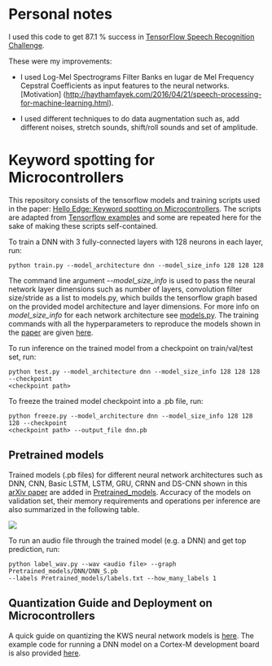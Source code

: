 # Personal notes

I used this code to get 87.1 % success in [TensorFlow Speech Recognition Challenge](https://www.kaggle.com/c/tensorflow-speech-recognition-challenge).

These were my improvements:

* I used Log-Mel Spectrograms Filter Banks en lugar de Mel Frequency Cepstral
Coefficients as input features to the neural networks. [Motivation] (http://haythamfayek.com/2016/04/21/speech-processing-for-machine-learning.html).

* I used different techniques to do data augmentation such as, add different
noises, stretch sounds, shift/roll sounds and set of amplitude.

# Keyword spotting for Microcontrollers

This repository consists of the tensorflow models and training scripts used
in the paper:
[Hello Edge: Keyword spotting on Microcontrollers](https://arxiv.org/pdf/1711.07128.pdf).
The scripts are adapted from [Tensorflow examples](https://github.com/tensorflow/tensorflow/tree/master/tensorflow/examples/speech_commands)
and some are repeated here for the sake of making these scripts self-contained.

To train a DNN with 3 fully-connected layers with 128 neurons in each layer, run:

```
python train.py --model_architecture dnn --model_size_info 128 128 128
```
The command line argument *--model_size_info* is used to pass the neural network layer
dimensions such as number of layers, convolution filter size/stride as a list to models.py,
which builds the tensorflow graph based on the provided model architecture
and layer dimensions.
For more info on *model_size_info* for each network architecture see
[models.py](models.py).
The training commands with all the hyperparameters to reproduce the models shown in the
[paper](https://arxiv.org/pdf/1711.07128.pdf) are given [here](train_commands.txt).

To run inference on the trained model from a checkpoint on train/val/test set, run:
```
python test.py --model_architecture dnn --model_size_info 128 128 128 --checkpoint
<checkpoint path>
```

To freeze the trained model checkpoint into a .pb file, run:
```
python freeze.py --model_architecture dnn --model_size_info 128 128 128 --checkpoint
<checkpoint path> --output_file dnn.pb
```

## Pretrained models

Trained models (.pb files) for different neural network architectures such as DNN,
CNN, Basic LSTM, LSTM, GRU, CRNN and DS-CNN shown in
this [arXiv paper](https://arxiv.org/pdf/1711.07128.pdf) are added in
[Pretrained_models](Pretrained_models). Accuracy of the models on validation set,
their memory requirements and operations per inference are also summarized in the
following table.

<img src="https://user-images.githubusercontent.com/34459978/34018008-0451ef9a-e0dd-11e7-9661-59e4fb4a8347.png">

To run an audio file through the trained model (e.g. a DNN) and get top prediction,
run:
```
python label_wav.py --wav <audio file> --graph Pretrained_models/DNN/DNN_S.pb
--labels Pretrained_models/labels.txt --how_many_labels 1
```

## Quantization Guide and Deployment on Microcontrollers

A quick guide on quantizing the KWS neural network models is [here](Deployment/Quant_guide.md).
The example code for running a DNN model on a Cortex-M development board is also provided [here](Deployment).
